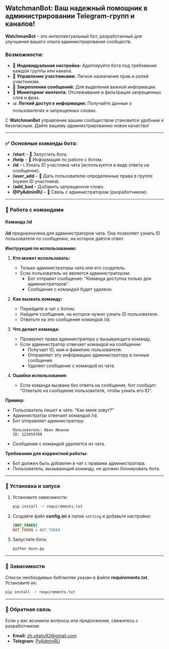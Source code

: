 ## WatchmanBot: Ваш надежный помощник в администрировании Telegram-групп и каналов!

**WatchmanBot** – это интеллектуальный бот, разработанный для улучшения вашего опыта администрирования сообществ.

### Возможности:

- 🔧 **Индивидуальная настройка:** Адаптируйте бота под требования каждой группы или канала.
- 🚵 **Управление участниками:** Легкое назначение прав и ролей участникам.
- 📌 **Закрепление сообщений:** Для выделения важной информации.
- 🚫 **Мониторинг контента:** Отслеживание и фильтрация запрещенных слов и фраз.
- 📊 **Легкий доступ к информации:** Получайте данные о пользователях и запрещенных словах.

С **WatchmanBot** управление вашим сообществом становится удобным и безопасным. Дайте вашему администрированию новое
качество!

---

### ✅ Основные команды бота:

- **/start** – 🧬 Запустить бота.
- **/help** – 🧬 Информация по работе с ботом.
- **/id** – 📞 Узнать ID участника чата (используется в виде ответа на сообщение).
- **/user_add** – 📏 Дать пользователю определенные права в группе (нужен ID участника).
- **/add_bad** – Добавить запрещенное слово.
- **@PyAdminRU** – 🔗 Связь с администратором (разработчиком).

---

### 🔧 Работа с командами

#### Команда /id

**/id** предназначена для администраторов чата. Она позволяет узнать ID пользователя по сообщению, на которое даётся
ответ.

**Инструкция по использованию:**

1. **Кто может использовать:**
    - Только администраторы чата или его создатель.
    - Если пользователь не является администратором:
        - Бот отправит сообщение: “Команда доступна только для администраторов”.
        - Сообщение с командой будет удалено.

2. **Как вызвать команду:**
    - Перейдите в чат с ботом.
    - Найдите сообщение, на которое нужно узнать ID пользователя.
    - Ответьте на это сообщение командой /id.

3. **Что делает команда:**
    - Проверяет права администратора у вызывающего команду.
    - Если администратор отвечает командой на сообщение:
        - Получает ID, имя и фамилию пользователя.
        - Отправляет эту информацию администратору в личные сообщения.
        - Удаляет сообщение с командой из чата.

4. **Ошибки использования:**
    - Если команда вызвана без ответа на сообщение, бот сообщит: “Ответьте на сообщение пользователя, чтобы узнать его
      ID”.

**Пример:**

- Пользователь пишет в чате: “Как меня зовут?”
- Администратор отвечает командой /id.
- Бот отправляет администратору:
  ```
  Пользователь: Иван Иванов
  ID: 123456789
  ```
- Сообщение с командой удаляется из чата.

**Требования для корректной работы:**

- Бот должен быть добавлен в чат с правами администратора.
- Пользователь, вызывающий команду, не должен блокировать бота.

---

### 🔧 Установка и запуск

1. Установите зависимости:
   ```bash
   pip install -r requirements.txt
   ```

2. Создайте файл **config.ini** в папке `setting` и добавьте настройки:
   ```ini
   [BOT_TOKEN]
   BOT_TOKEN = BOT_TOKEN
   ```

3. Запустите бота:
   ```bash
   python main.py
   ```

---

### 📄 Зависимости

Список необходимых библиотек указан в файле **requirements.txt**. Установите их:

```bash
pip install -r requirements.txt
```

---

### 📢 Обратная связь

Если у вас возникли вопросы или предложения, свяжитесь с разработчиком:

- **Email:** zh.vitaliy92@gmail.com
- **Telegram:** [PyAdminRU](https://t.me/PyAdminRU)

